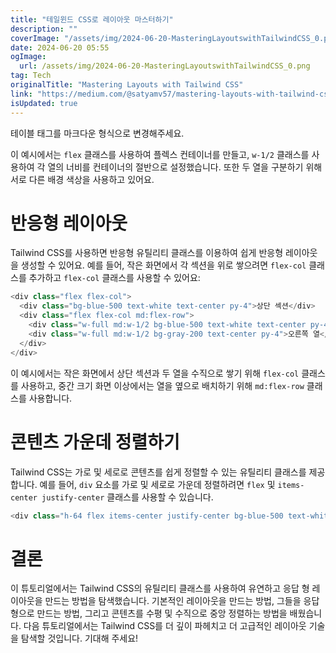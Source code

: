 ```yaml
---
title: "테일윈드 CSS로 레이아웃 마스터하기"
description: ""
coverImage: "/assets/img/2024-06-20-MasteringLayoutswithTailwindCSS_0.png"
date: 2024-06-20 05:55
ogImage:
  url: /assets/img/2024-06-20-MasteringLayoutswithTailwindCSS_0.png
tag: Tech
originalTitle: "Mastering Layouts with Tailwind CSS"
link: "https://medium.com/@satyamv57/mastering-layouts-with-tailwind-css-adf3b814a0de"
isUpdated: true
---
```


테이블 태그를 마크다운 형식으로 변경해주세요.

<!-- seedividend - 사각형 -->

<ins class="adsbygoogle"
     style="display:block"
     data-ad-client="ca-pub-4877378276818686"
     data-ad-slot="1898504329"
     data-ad-format="auto"
     data-full-width-responsive="true"></ins>

<script>
     (adsbygoogle = window.adsbygoogle || []).push({});
</script>

이 예시에서는 `flex` 클래스를 사용하여 플렉스 컨테이너를 만들고, `w-1/2` 클래스를 사용하여 각 열의 너비를 컨테이너의 절반으로 설정했습니다. 또한 두 열을 구분하기 위해 서로 다른 배경 색상을 사용하고 있어요.

# 반응형 레이아웃

Tailwind CSS를 사용하면 반응형 유틸리티 클래스를 이용하여 쉽게 반응형 레이아웃을 생성할 수 있어요. 예를 들어, 작은 화면에서 각 섹션을 위로 쌓으려면 `flex-col` 클래스를 추가하고 `flex-col` 클래스를 사용할 수 있어요:

```js
<div class="flex flex-col">
  <div class="bg-blue-500 text-white text-center py-4">상단 섹션</div>
  <div class="flex flex-col md:flex-row">
    <div class="w-full md:w-1/2 bg-blue-500 text-white text-center py-4">왼쪽 열</div>
    <div class="w-full md:w-1/2 bg-gray-200 text-center py-4">오른쪽 열</div>
  </div>
</div>
```

<!-- seedividend - 사각형 -->

<ins class="adsbygoogle"
     style="display:block"
     data-ad-client="ca-pub-4877378276818686"
     data-ad-slot="1898504329"
     data-ad-format="auto"
     data-full-width-responsive="true"></ins>

<script>
     (adsbygoogle = window.adsbygoogle || []).push({});
</script>

이 예시에서는 작은 화면에서 상단 섹션과 두 열을 수직으로 쌓기 위해 `flex-col` 클래스를 사용하고, 중간 크기 화면 이상에서는 열을 옆으로 배치하기 위해 `md:flex-row` 클래스를 사용합니다.

# 콘텐츠 가운데 정렬하기

Tailwind CSS는 가로 및 세로로 콘텐츠를 쉽게 정렬할 수 있는 유틸리티 클래스를 제공합니다. 예를 들어, `div` 요소를 가로 및 세로로 가운데 정렬하려면 `flex` 및 `items-center justify-center` 클래스를 사용할 수 있습니다.

```js
<div class="h-64 flex items-center justify-center bg-blue-500 text-white">가운데 정렬된 콘텐츠</div>
```

<!-- seedividend - 사각형 -->

<ins class="adsbygoogle"
     style="display:block"
     data-ad-client="ca-pub-4877378276818686"
     data-ad-slot="1898504329"
     data-ad-format="auto"
     data-full-width-responsive="true"></ins>

<script>
     (adsbygoogle = window.adsbygoogle || []).push({});
</script>

# 결론

이 튜토리얼에서는 Tailwind CSS의 유틸리티 클래스를 사용하여 유연하고 응답 형 레이아웃을 만드는 방법을 탐색했습니다. 기본적인 레이아웃을 만드는 방법, 그들을 응답 형으로 만드는 방법, 그리고 콘텐츠를 수평 및 수직으로 중앙 정렬하는 방법을 배웠습니다. 다음 튜토리얼에서는 Tailwind CSS를 더 깊이 파헤치고 더 고급적인 레이아웃 기술을 탐색할 것입니다. 기대해 주세요!
